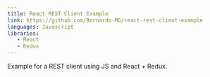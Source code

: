 ```yaml
---
title: React REST Client Example
link: https://github.com/Bernardo-MG/react-rest-client-example
languages: Javascript
libraries:
   - React
   - Redux
---
```

Example for a REST client using JS and React + Redux.
